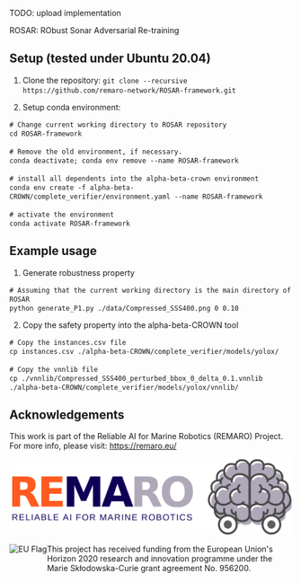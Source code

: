 TODO: upload implementation

ROSAR: RObust Sonar Adversarial Re-training

## Setup (tested under Ubuntu 20.04)

1. Clone the repository:
`git clone --recursive https://github.com/remaro-network/ROSAR-framework.git`

2. Setup conda environment:

```
# Change current working directory to ROSAR repository
cd ROSAR-framework

# Remove the old environment, if necessary.
conda deactivate; conda env remove --name ROSAR-framework

# install all dependents into the alpha-beta-crown environment
conda env create -f alpha-beta-CROWN/complete_verifier/environment.yaml --name ROSAR-framework

# activate the environment
conda activate ROSAR-framework
```

## Example usage

1. Generate robustness property
```
# Assuming that the current working directory is the main directory of ROSAR
python generate_P1.py ./data/Compressed_SSS400.png 0 0.10
```

2. Copy the safety property into the alpha-beta-CROWN tool
```
# Copy the instances.csv file
cp instances.csv ./alpha-beta-CROWN/complete_verifier/models/yolox/

# Copy the vnnlib file
cp ./vnnlib/Compressed_SSS400_perturbed_bbox_0_delta_0.1.vnnlib ./alpha-beta-CROWN/complete_verifier/models/yolox/vnnlib/
```

## Acknowledgements

This work is part of the Reliable AI for Marine Robotics (REMARO) Project. For more info, please visit: https://remaro.eu/

[<img src="media/remaro-right-1024.png">](https://remaro.eu/)

<a href="https://research-and-innovation.ec.europa.eu/funding/funding-opportunities/funding-programmes-and-open-calls/horizon-2020_en">
    <img align="left" height="60" alt="EU Flag" src="https://remaro.eu/wp-content/uploads/2020/09/flag_yellow_low.jpg">
</a>

This project has received funding from the European Union's Horizon 2020 research and innovation programme under the Marie Skłodowska-Curie grant agreement No. 956200.
